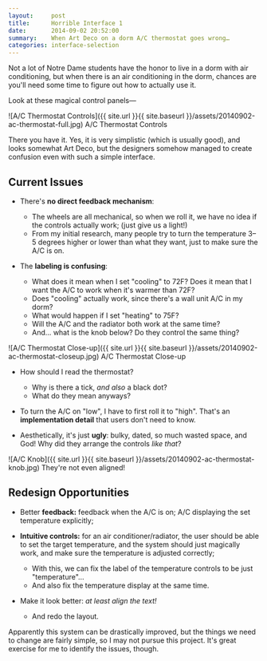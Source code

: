 ```yaml
---
layout:     post
title:      Horrible Interface 1
date:       2014-09-02 20:52:00
summary:    When Art Deco on a dorm A/C thermostat goes wrong…
categories: interface-selection
---
```


Not a lot of Notre Dame students have the honor to live in a dorm with air conditioning, but when there is an air conditioning in the dorm, chances are you'll need some time to figure out how to actually use it.

Look at these magical control panels—

![A/C Thermostat Controls]({{ site.url }}{{ site.baseurl }}/assets/20140902-ac-thermostat-full.jpg)
<span class="small mid-gray">A/C Thermostat Controls</span>

There you have it. Yes, it is very simplistic (which is usually good), and looks somewhat Art Deco, but the designers somehow managed to create confusion even with such a simple interface.

## Current Issues

- There's __no direct feedback mechanism__:
    - The wheels are all mechanical, so when we roll it, we have no idea if the controls actually work; (just give us a light!)
    - From my initial research, many people try to turn the temperature 3–5 degrees higher or lower than what they want, just to make sure the A/C is on.

- The __labeling is confusing__:
    - What does it mean when I set "cooling" to 72F? Does it mean that I want the A/C to work when it's warmer than 72F?
    - Does "cooling" actually work, since there's a wall unit A/C in my dorm?
    - What would happen if I set "heating" to 75F?
    - Will the A/C and the radiator both work at the same time?
    - And… what is the knob below? Do they control the same thing?

![A/C Thermostat Close-up]({{ site.url }}{{ site.baseurl }}/assets/20140902-ac-thermostat-closeup.jpg)
<span class="small mid-gray">A/C Thermostat Close-up</span>

- How should I read the thermostat?  
    - Why is there a tick, _and also_ a black dot?
    - What do they mean anyways?

- To turn the A/C on "low", I have to first roll it to "high". That's an __implementation detail__ that users don't need to know.

- Aesthetically, it's just __ugly__: bulky, dated, so much wasted space, and God! Why did they arrange the controls _like that_?

![A/C Knob]({{ site.url }}{{ site.baseurl }}/assets/20140902-ac-thermostat-knob.jpg)
<span class="small mid-gray">They're not even aligned!</span>

## Redesign Opportunities

- Better __feedback:__ feedback when the A/C is on; A/C displaying the set temperature explicitly;

- __Intuitive controls:__ for an air conditioner/radiator, the user should be able to set the target temperature, and the system should just magically work, and make sure the temperature is adjusted correctly;
    - With this, we can fix the label of the temperature controls to be just "temperature"…
    - And also fix the temperature display at the same time.

- Make it look better: _at least align the text!_
    - And redo the layout.

Apparently this system can be drastically improved, but the things we need to change are fairly simple, so I may not pursue this project. It's great exercise for me to identify the issues, though.
